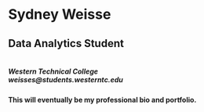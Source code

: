 <h1> Sydney Weisse </h1>
<h2> Data Analytics Student </h2> 
<h5> <br/> Western Technical College 
<br/> weisses@students.westerntc.edu </h5>


**This will eventually be my professional bio and portfolio.**
